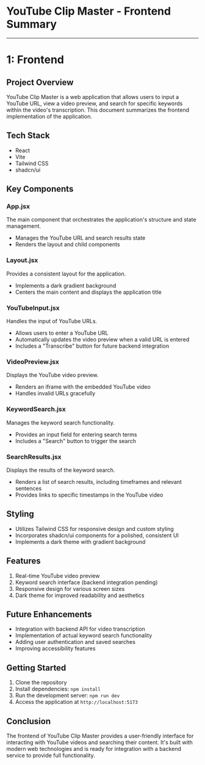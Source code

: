 # YouTube Clip Master - Frontend Summary
---

# 1: Frontend

## Project Overview
YouTube Clip Master is a web application that allows users to input a YouTube URL, view a video preview, and search for specific keywords within the video's transcription. This document summarizes the frontend implementation of the application.

## Tech Stack
- React
- Vite
- Tailwind CSS
- shadcn/ui

## Key Components

### App.jsx
The main component that orchestrates the application's structure and state management.
- Manages the YouTube URL and search results state
- Renders the layout and child components

### Layout.jsx
Provides a consistent layout for the application.
- Implements a dark gradient background
- Centers the main content and displays the application title

### YouTubeInput.jsx
Handles the input of YouTube URLs.
- Allows users to enter a YouTube URL
- Automatically updates the video preview when a valid URL is entered
- Includes a "Transcribe" button for future backend integration

### VideoPreview.jsx
Displays the YouTube video preview.
- Renders an iframe with the embedded YouTube video
- Handles invalid URLs gracefully

### KeywordSearch.jsx
Manages the keyword search functionality.
- Provides an input field for entering search terms
- Includes a "Search" button to trigger the search

### SearchResults.jsx
Displays the results of the keyword search.
- Renders a list of search results, including timeframes and relevant sentences
- Provides links to specific timestamps in the YouTube video

## Styling
- Utilizes Tailwind CSS for responsive design and custom styling
- Incorporates shadcn/ui components for a polished, consistent UI
- Implements a dark theme with gradient background

## Features
1. Real-time YouTube video preview
2. Keyword search interface (backend integration pending)
3. Responsive design for various screen sizes
4. Dark theme for improved readability and aesthetics

## Future Enhancements
- Integration with backend API for video transcription
- Implementation of actual keyword search functionality
- Adding user authentication and saved searches
- Improving accessibility features

## Getting Started
1. Clone the repository
2. Install dependencies: `npm install`
3. Run the development server: `npm run dev`
4. Access the application at `http://localhost:5173`

## Conclusion
The frontend of YouTube Clip Master provides a user-friendly interface for interacting with YouTube videos and searching their content. It's built with modern web technologies and is ready for integration with a backend service to provide full functionality.